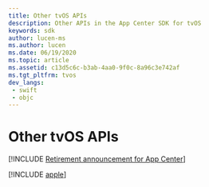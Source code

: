 ```yaml
---
title: Other tvOS APIs
description: Other APIs in the App Center SDK for tvOS
keywords: sdk
author: lucen-ms
ms.author: lucen
ms.date: 06/19/2020
ms.topic: article
ms.assetid: c13d5c6c-b3ab-4aa0-9f0c-8a96c3e742af
ms.tgt_pltfrm: tvos
dev_langs:  
 - swift
 - objc
---
```


# Other tvOS APIs
[!INCLUDE [Retirement announcement for App Center](~/includes/retirement.md)]

[!INCLUDE [apple](includes/apple.md)]
